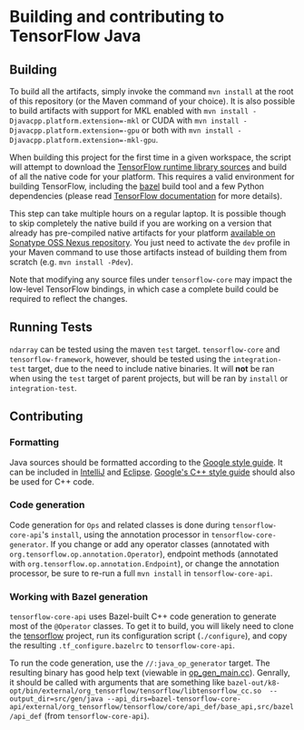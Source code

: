 # Building and contributing to TensorFlow Java

## Building

To build all the artifacts, simply invoke the command `mvn install` at the root of this repository (or
the Maven command of your choice). It is also possible to build artifacts with support for MKL enabled with
`mvn install -Djavacpp.platform.extension=-mkl` or CUDA with `mvn install -Djavacpp.platform.extension=-gpu`
or both with `mvn install -Djavacpp.platform.extension=-mkl-gpu`.

When building this project for the first time in a given workspace, the script will attempt to download
the [TensorFlow runtime library sources](https://github.com/tensorflow/tensorflow) and build of all the native code
for your platform. This requires a valid environment for building TensorFlow, including the [bazel](https://bazel.build/)
build tool and a few Python dependencies (please read [TensorFlow documentation](https://www.tensorflow.org/install/source)
for more details).

This step can take multiple hours on a regular laptop. It is possible though to skip completely the native build if you are
working on a version that already has pre-compiled native artifacts for your platform [available on Sonatype OSS Nexus repository](#Snapshots).
You just need to activate the `dev` profile in your Maven command to use those artifacts instead of building them from scratch
(e.g. `mvn install -Pdev`).

Note that modifying any source files under `tensorflow-core` may impact the low-level TensorFlow bindings, in which case a
complete build could be required to reflect the changes.


## Running Tests

`ndarray` can be tested using the maven `test` target.  `tensorflow-core` and `tensorflow-framework`, however, 
should be tested using the `integration-test` target, due to the need to include native binaries.
It will **not** be ran when using the `test` target of parent projects, but will be ran by `install` or `integration-test`.

## Contributing

### Formatting

Java sources should be formatted according to the [Google style guide](https://google.github.io/styleguide/javaguide.html).
It can be included in [IntelliJ](https://github.com/google/styleguide/blob/gh-pages/intellij-java-google-style.xml) and 
[Eclipse](https://github.com/google/styleguide/blob/gh-pages/eclipse-java-google-style.xml).
[Google's C++ style guide](https://google.github.io/styleguide/cppguide.html) should also be used for C++ code.

### Code generation

Code generation for `Ops` and related classes is done during `tensorflow-core-api`'s `install`, using the annotation processor in 
`tensorflow-core-generator`. If you change or add any operator classes (annotated with `org.tensorflow.op.annotation.Operator`), 
endpoint methods (annotated with `org.tensorflow.op.annotation.Endpoint`), or change the annotation processor, be sure to re-run a 
full `mvn install` in `tensorflow-core-api`.

### Working with Bazel generation

`tensorflow-core-api` uses Bazel-built C++ code generation to generate most of the `@Operator` classes.  To get it to build, you will likely need to 
clone the [tensorflow](https://github.com/tensorflow/tensorflow) project, run its configuration script (`./configure`), and copy the resulting 
`.tf_configure.bazelrc` to `tensorflow-core-api`.

To run the code generation, use the `//:java_op_generator` target.  The resulting binary has good help text (viewable in 
[op_gen_main.cc](tensorflow-core/tensorflow-core-api/src/bazel/op_generator/op_gen_main.cc#L31-L48)).
Genrally, it should be called with arguments that are something like `bazel-out/k8-opt/bin/external/org_tensorflow/tensorflow/libtensorflow_cc.so 
--output_dir=src/gen/java --api_dirs=bazel-tensorflow-core-api/external/org_tensorflow/tensorflow/core/api_def/base_api,src/bazel/api_def` 
(from `tensorflow-core-api`).
